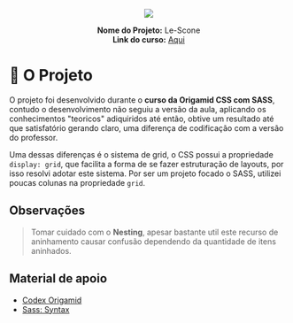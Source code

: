 <p align="center">
  <img src="https://www.origamid.com/projetos/lescone/img/lescone.png">
</p>
<p align="center">
  <strong>Nome do Projeto:</strong> Le-Scone<br/>
  <strong align="center">Link do curso:</strong> <a href="https://www.origamid.com/curso/css-com-sass/">Aqui</a>
 </p>
 
# :page_facing_up: O Projeto
O projeto foi desenvolvido durante o **curso da Origamid CSS com SASS**, contudo o desenvolvimento não seguiu a versão da aula, aplicando os conhecimentos "teoricos" adiquiridos até então, obtive um resultado até que satisfatório gerando claro, uma diferença de codificação com a versão do professor.

Uma dessas diferenças é o sistema de grid, o CSS possui a propriedade `display: grid`, que facilita a forma de se fazer estruturação de layouts, por isso resolvi adotar este sistema. Por ser um projeto focado o SASS, utilizei poucas colunas na propriedade `grid`.

## Observações

> Tomar cuidado com o __Nesting__, apesar bastante util este recurso de aninhamento causar confusão dependendo da quantidade de itens aninhados.

## Material de apoio
* [Codex Origamid](https://www.origamid.com/codex/css-com-sass/)
* [Sass: Syntax](https://sass-lang.com/documentation/syntax)
